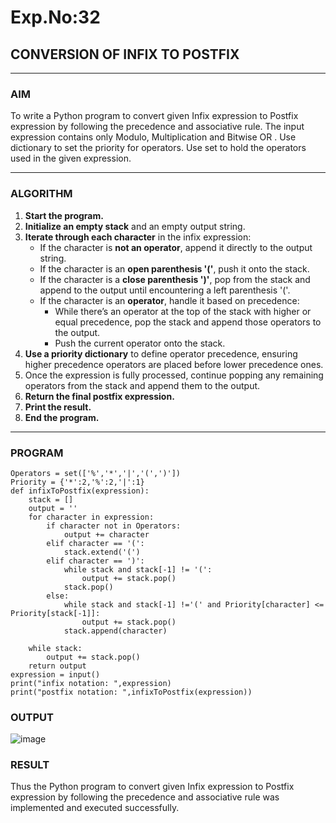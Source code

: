 # Exp.No:32  
## CONVERSION OF INFIX TO POSTFIX

---

### AIM  
To write a Python program to convert given Infix expression to Postfix expression by following the precedence and associative rule.  The input expression contains only  Modulo, Multiplication and Bitwise OR . Use dictionary to set the priority for operators. Use set to hold the operators used in the given expression.

---

### ALGORITHM

1. **Start the program.**
2. **Initialize an empty stack** and an empty output string.
3. **Iterate through each character** in the infix expression:
   - If the character is **not an operator**, append it directly to the output string.
   - If the character is an **open parenthesis '('**, push it onto the stack.
   - If the character is a **close parenthesis ')'**, pop from the stack and append to the output until encountering a left parenthesis '('.
   - If the character is an **operator**, handle it based on precedence:
     - While there’s an operator at the top of the stack with higher or equal precedence, pop the stack and append those operators to the output.
     - Push the current operator onto the stack.
4. **Use a priority dictionary** to define operator precedence, ensuring higher precedence operators are placed before lower precedence ones.
5. Once the expression is fully processed, continue popping any remaining operators from the stack and append them to the output.
6. **Return the final postfix expression.**
7. **Print the result.**
8. **End the program.**

---

### PROGRAM

```
Operators = set(['%','*','|','(',')'])  
Priority = {'*':2,'%':2,'|':1}
def infixToPostfix(expression):
    stack = [] 
    output = '' 
    for character in expression:
        if character not in Operators:
            output += character
        elif character == '(':
            stack.extend('(')
        elif character == ')':
            while stack and stack[-1] != '(':
                output += stack.pop()
            stack.pop()
        else:
            while stack and stack[-1] !='(' and Priority[character] <= Priority[stack[-1]]:
                output += stack.pop()
            stack.append(character)
            
    while stack:
        output += stack.pop()
    return output
expression = input()
print("infix notation: ",expression)
print("postfix notation: ",infixToPostfix(expression))

```

### OUTPUT

![image](https://github.com/user-attachments/assets/b7918031-72ef-487b-b97a-39bbdc3ec08b)

### RESULT
Thus the Python program to convert given Infix expression to Postfix expression by following the precedence and associative rule was implemented and executed successfully.
